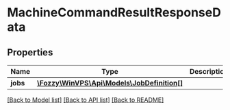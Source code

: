 # MachineCommandResultResponseData

## Properties
Name | Type | Description | Notes
------------ | ------------- | ------------- | -------------
**jobs** | [**\Fozzy\WinVPS\Api\Models\JobDefinition[]**](JobDefinition.md) |  | [optional] 

[[Back to Model list]](../../README.md#documentation-for-models) [[Back to API list]](../../README.md#documentation-for-api-endpoints) [[Back to README]](../../README.md)

